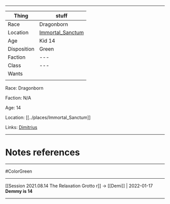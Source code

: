 ***
| Thing       | stuff                                             |
| ----------- | ------------------------------------------------- |
| Race        | Dragonborn                                        |
| Location    | [Immortal_Sanctum](../places/Immortal_Sanctum.md) |
| Age         | Kid 14                                               |
| Disposition | Green                                             |
| Faction     | ---                                               |
| Class       | ---                                               |
| Wants       |                                                   |
|             |                                                   |



Race: Dragonborn

Faction: N/A

Age: 14 

Location: [[../places/Immortal_Sanctum]]

Links: [Dimitrius](Dimitrius.md)



---
# Notes references

---

#ColorGreen 



---

[[Session 2021.08.14 The Relaxation Grotto r]] -> [[Demi]] | 2022-01-17
**Demmy is 14**

---
